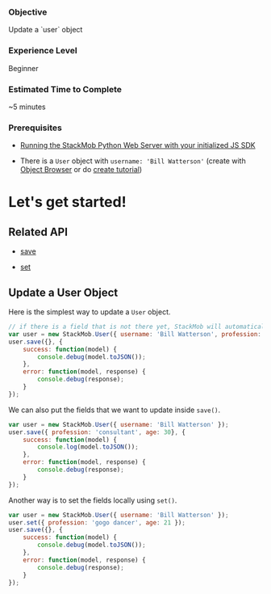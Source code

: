 <h3>Objective</h3>
Update a `user` object

<h3>Experience Level</h3>
Beginner

<h3>Estimated Time to Complete</h3>
~5 minutes

<h3>Prerequisites</h3>

* <a href="https://dashboard.stackmob.com/sdks/js/config" target="_blank">Running the StackMob Python Web Server with your initialized JS SDK</a>

* There is a `User` object with `username: 'Bill Watterson'` (create with <a href="https://dashboard.stackmob.com/data/browser" target="_blank">Object Browser</a> or do <a href="https://developer.stackmob.com/tutorials/js/Create-a-User-Object" target="_blank">create tutorial</a>)

<h1>Let's get started!</h1>

<h2>Related API</h2>

* <a href="https://developer.stackmob.com/sdks/js/api#a-save" target="_blank">save</a>

* <a href="https://developer.stackmob.com/sdks/js/api#a-set" target="_blank">set</a>

<h2>Update a User Object</h2>

Here is the simplest way to update a `User` object.

```js
// if there is a field that is not there yet, StackMob will automatically create it for you
var user = new StackMob.User({ username: 'Bill Watterson', profession: 'professional clown', age: 20 });
user.save({}, {
	success: function(model) {
		console.debug(model.toJSON());
	},
	error: function(model, response) {
		console.debug(response);
	}
});
```

We can also put the fields that we want to update inside `save()`.

```js
var user = new StackMob.User({ username: 'Bill Watterson' });
user.save({ profession: 'consultant', age: 30}, {
	success: function(model) {
		console.log(model.toJSON());
	},
	error: function(model, response) {
		console.debug(response);
	}
});
```

Another way is to set the fields locally using `set()`.

```js
var user = new StackMob.User({ username: 'Bill Watterson' });
user.set({ profession: 'gogo dancer', age: 21 });
user.save({}, {
	success: function(model) {
		console.debug(model.toJSON());
	},
	error: function(model, response) {
		console.debug(response);
	}
});
```